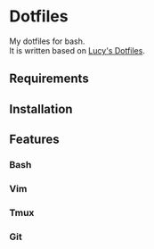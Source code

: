 # Dotfiles

My dotfiles for bash.<br>
It is written based on [Lucy's Dotfiles](https://github.com/e9t/dotfiles).

## Requirements

## Installation

## Features

### Bash

### Vim

### Tmux

### Git
